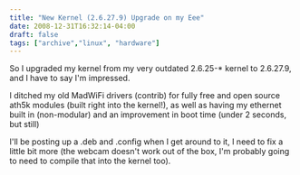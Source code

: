 ```yaml
---
title: "New Kernel (2.6.27.9) Upgrade on my Eee"
date: 2008-12-31T16:32:14-04:00
draft: false
tags: ["archive","linux", "hardware"]
---
```


So I upgraded my kernel from my very outdated 2.6.25-\* kernel to 2.6.27.9, and I have to say I'm impressed.

I ditched my old MadWiFi drivers (contrib) for fully free and open source ath5k modules (built right into the kernel!), as well as having my ethernet built in (non-modular) and an improvement in boot time (under 2 seconds, but still)

I'll be posting up a .deb and .config when I get around to it, I need to fix a little bit more (the webcam doesn't work out of the box, I'm probably going to need to compile that into the kernel too).
